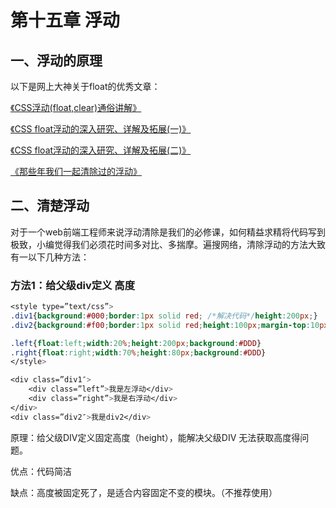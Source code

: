 # 第十五章 浮动

## 一、浮动的原理

以下是网上大神关于float的优秀文章：

[《CSS浮动\(float,clear\)通俗讲解》](https://link.jianshu.com/?t=http://www.cnblogs.com/iyangyuan/archive/2013/03/27/2983813.html)

[《CSS float浮动的深入研究、详解及拓展\(一\)》](http://www.zhangxinxu.com/wordpress/2010/01/css-float浮动的深入研究、详解及拓展一/)

[《CSS float浮动的深入研究、详解及拓展\(二\)》](http://www.zhangxinxu.com/wordpress/2010/01/css-float浮动的深入研究、详解及拓展二/)

[《那些年我们一起清除过的浮动》](http://www.iyunlu.com/view/css-xhtml/55.html)

## 二、清楚浮动

对于一个web前端工程师来说浮动清除是我们的必修课，如何精益求精将代码写到极致，小编觉得我们必须花时间多对比、多揣摩。遍搜网络，清除浮动的方法大致有一以下几种方法：

### 方法1：给父级div定义 高度

```css
<style type=”text/css”>
.div1{background:#000;border:1px solid red; /*解决代码*/height:200px;}
.div2{background:#f00;border:1px solid red;height:100px;margin-top:10px}

.left{float:left;width:20%;height:200px;background:#DDD}
.right{float:right;width:70%;height:80px;background:#DDD}
</style>

<div class=”div1″>
    <div class=”left”>我是左浮动</div>
    <div class=”right”>我是右浮动</div>
</div>
<div class=”div2″>我是div2</div>
```

原理：给父级DIV定义固定高度（height），能解决父级DIV 无法获取高度得问题。

优点：代码简洁

缺点：高度被固定死了，是适合内容固定不变的模块。（不推荐使用）



